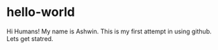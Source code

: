 # hello-world

Hi Humans!
My name is Ashwin. This is my first attempt in using github.
Lets get statred.
